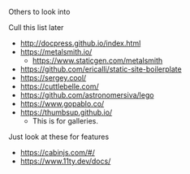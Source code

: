 Others to look into

Cull this list later
* http://docpress.github.io/index.html
* https://metalsmith.io/
    * https://www.staticgen.com/metalsmith
* https://github.com/ericalli/static-site-boilerplate
* https://sergey.cool/
* https://cuttlebelle.com/
* https://github.com/astronomersiva/lego
* https://www.gopablo.co/
* https://thumbsup.github.io/
    - This is for galleries.

Just look at these for features
* https://cabinjs.com/#/
* https://www.11ty.dev/docs/